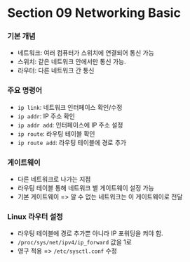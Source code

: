 # Section 09 Networking Basic

### 기본 개념
- 네트워크: 여러 컴퓨터가 스위치에 연결되어 통신 가능
- 스위치: 같은 네트워크 안에서만 통신 가능.
- 라우터: 다른 네트워크 간 통신

### 주요 명령어
- `ip link`: 네트워크 인터페이스 확인/수정
- `ip addr`: IP 주소 확인
- `ip addr add`: 인터페이스에 IP 주소 설정
- `ip route`: 라우팅 테이블 확인
- `ip route add`: 라우팅 테이블에 경로 추가

### 게이트웨이
- 다른 네트워크로 나가는 지점
- 라우팅 테이블 통해 네트워크 별 게이트웨이 설정 가능
- 기본 게이트웨이 => 알 수 없는 네트워크는 이 게이트웨이로 전달

### Linux 라우터 설정
- 라우팅 테이블에 경로 추가뿐 아니라 IP 포워딩을 켜야 함.
- `/proc/sys/net/ipv4/ip_forward` 값을 1로
- 영구 적용 => `/etc/sysctl.conf` 수정